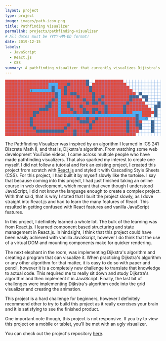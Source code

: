 ```yaml
---
layout: project
type: project
image: images/path-icon.png
title: Pathfinding Visualizer
permalink: projects/pathfinding-visualizer
# All dates must be YYYY-MM-DD format!
date: 2019-12-15
labels:
  - JavaScript
  - React.js
  - CSS
summary: A pathfinding visualizer that currently visualizes Dijkstra's algorithm.
---
```


<img class="ui image" src="../images/pathfinder-project.png">

The Pathfinding Visualizer was inspired by an algorithm I learned in ICS 241 Discrete Math II, and that is, Dijkstra's algorithm. From watching some web development YouTube videos, I came across multiple people who have made pathfinding visualizers. That also sparked my interest to create one myself. I did not follow a tutorial and fork an existing project, I created this project from scratch with [React.js](https://reactjs.org/) and styled it with Cascading Style Sheets (CSS). For this project, I had built it by myself slowly like the tortoise. I say that because coming into this project, I had just finished taking an online course in web development, which meant that even though I understood JavaScript, I did not know the language enough to create a complex project. With that said, that is why I stated that I built the project slowly, as I dove straight into React.js and had to learn the many features of React. This resulted in getting confused with React features and vanilla JavaScript features.

In this project, I definitely learned a whole lot. The bulk of the learning was from React.js. I learned component based structuring and state management in React.js. In hindsight, I think that this project could have been easily achieved with vanilla JavaScript, however I do think that the use of a virtual DOM and mounting components make for quicker rendering.

The next elephant in the room, was implementing Dijkstra's algorithm and creating a program that can visualize it. When practicing Dijkstra's algorithm or any other algorithm for that matter, it is easy to do so with paper and pencil, however it is a completely new challenge to translate that knowledge to actual code. This required me to really sit down and study Dijkstra's algorithm and then implement it in JavaScript. Finally, the last bit of challenges were implementing Dijkstra's algorithm code into the grid visualizer and creating the animation.

This project is a hard challenge for beginners, however I definitely recommend other to try to build this project as it really exercises your brain and it is satisfying to see the finished product.

One important note though, this project is not responsive. If you try to view this project on a mobile or tablet, you'll be met with an ugly visualizer.

You can check out the project's repository [here](https://github.com/jackiewong99/Pathfinding-Visualizer).
